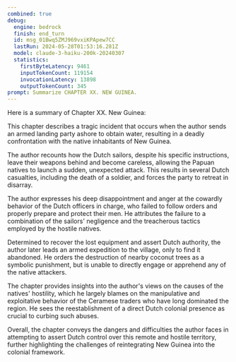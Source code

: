 ```yaml
---
combined: true
debug:
  engine: bedrock
  finish: end_turn
  id: msg_01Bwq5ZMJ969vxiKPApew7CC
  lastRun: 2024-05-28T01:53:16.281Z
  model: claude-3-haiku-200k-20240307
  statistics:
    firstByteLatency: 9461
    inputTokenCount: 119154
    invocationLatency: 13898
    outputTokenCount: 345
prompt: Summarize CHAPTER XX. NEW GUINEA.
---
```


Here is a summary of Chapter XX. New Guinea:

This chapter describes a tragic incident that occurs when the author sends an armed landing party ashore to obtain water, resulting in a deadly confrontation with the native inhabitants of New Guinea.

The author recounts how the Dutch sailors, despite his specific instructions, leave their weapons behind and become careless, allowing the Papuan natives to launch a sudden, unexpected attack. This results in several Dutch casualties, including the death of a soldier, and forces the party to retreat in disarray.

The author expresses his deep disappointment and anger at the cowardly behavior of the Dutch officers in charge, who failed to follow orders and properly prepare and protect their men. He attributes the failure to a combination of the sailors' negligence and the treacherous tactics employed by the hostile natives.

Determined to recover the lost equipment and assert Dutch authority, the author later leads an armed expedition to the village, only to find it abandoned. He orders the destruction of nearby coconut trees as a symbolic punishment, but is unable to directly engage or apprehend any of the native attackers.

The chapter provides insights into the author's views on the causes of the natives' hostility, which he largely blames on the manipulative and exploitative behavior of the Ceramese traders who have long dominated the region. He sees the reestablishment of a direct Dutch colonial presence as crucial to curbing such abuses.

Overall, the chapter conveys the dangers and difficulties the author faces in attempting to assert Dutch control over this remote and hostile territory, further highlighting the challenges of reintegrating New Guinea into the colonial framework.